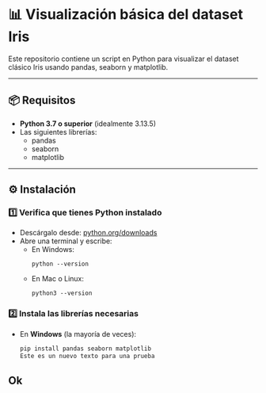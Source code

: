 # 📊 Visualización básica del dataset Iris

Este repositorio contiene un script en Python para visualizar el dataset clásico Iris usando pandas, seaborn y matplotlib.

---

## 📦 Requisitos

- **Python 3.7 o superior** (idealmente 3.13.5)
- Las siguientes librerías:
  - pandas
  - seaborn
  - matplotlib

---

## ⚙️ Instalación

### 1️⃣ **Verifica que tienes Python instalado**

- Descárgalo desde: [python.org/downloads](https://www.python.org/downloads/)
- Abre una terminal y escribe:
  - En Windows:
    ```
    python --version
    ```
  - En Mac o Linux:
    ```
    python3 --version
    ```

### 2️⃣ **Instala las librerías necesarias**

- En **Windows** (la mayoría de veces):
  ```sh
  pip install pandas seaborn matplotlib
  Este es un nuevo texto para una prueba

## Ok